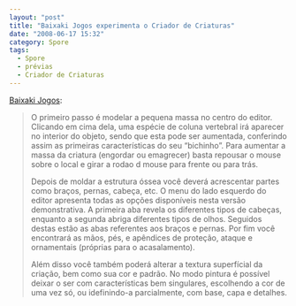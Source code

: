 ```yaml
---
layout: "post"
title: "Baixaki Jogos experimenta o Criador de Criaturas"
date: "2008-06-17 15:32"
category: Spore
tags:
  - Spore
  - prévias
  - Criador de Criaturas
---
```


[Baixaki Jogos](http://www.baixakijogos.com.br/pc/spore/previas/2150):

> O primeiro passo é modelar a pequena massa no centro do editor. Clicando em cima dela, uma espécie de coluna vertebral irá aparecer no interior do objeto, sendo que esta pode ser aumentada, conferindo assim as primeiras características do seu “bichinho”. Para aumentar a massa da criatura (engordar ou emagrecer) basta repousar o mouse sobre o local e girar a rodao d mouse para frente ou para trás.
>
> Depois de moldar a estrutura óssea você deverá acrescentar partes como braços, pernas, cabeça, etc. O menu do lado esquerdo do editor apresenta todas as opções disponíveis nesta versão demonstrativa. A primeira aba revela os diferentes tipos de cabeças, enquanto a segunda abriga diferentes tipos de olhos. Seguidos destas estão as abas referentes aos braços e pernas. Por fim você encontrará as mãos, pés, e apêndices de proteção, ataque e ornamentais (próprias para o acasalamento).
>
> Além disso você também poderá alterar a textura superfícial da criação, bem como sua cor e padrão. No modo pintura é possível deixar o ser com características bem singulares, escolhendo a cor de uma vez só, ou idefinindo-a parcialmente, com base, capa e detalhes.
